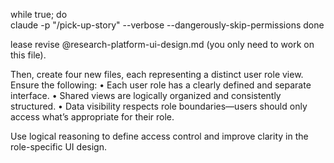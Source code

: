 while true; do                                      
  claude -p "/pick-up-story"  --verbose --dangerously-skip-permissions
done


lease revise @research-platform-ui-design.md (you only need to work on this file).

Then, create four new files, each representing a distinct user role view. Ensure the following:
	•	Each user role has a clearly defined and separate interface.
	•	Shared views are logically organized and consistently structured.
	•	Data visibility respects role boundaries—users should only access what’s appropriate for their role.

Use logical reasoning to define access control and improve clarity in the role-specific UI design.